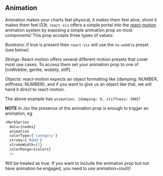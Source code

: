 ## Animation

Animation makes your charts feel physical, it makes them feel alive, shoot it makes them feel l33t. `react-vis` offers a simple portal into the [react-motion](https://github.com/chenglou/react-motion) animation system by exposing a simple animation prop on most components! This prop accepts three types of values:

*Booleans*: if true is present then `react-vis` will use the `no-wobble` preset (see below)

*Strings*: React-motion offers several different motion presets that cover most use cases. To access them set your animation prop to one of [noWobble, gentle, wobbly, stiff].

<!-- INJECT:"AnimationExample" -->

*Objects*: react-motion expects an object formatting like {damping: NUMBER, stiffness: NUMBER}, and if you want to give us an object like that, we will hand it direct to react-motion.

<!-- INJECT:"TreemapExample" -->

The above example has `animation: {damping: 9, stiffness: 300}`!

**NOTE** In Jsx the presence of the animation prop is enough to trigger an animation, eg

```javascript
<MarkSeries
  data={nodes}
  animation
  colorType={'category'}
  stroke={'#ddd'}
  strokeWidth={2}
  colorRange={colors}
  />
```

Will be treated as true. If you want to include the animation prop but not have animation be engaged, you need to use animation={null}!
